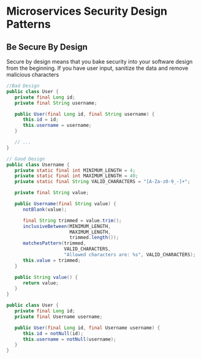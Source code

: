 #  Microservices Security Design Patterns

## Be Secure By Design 
Secure by design means that you bake security into your software design from the beginning. If you have user input, sanitize the data and remove malicious characters
```java
//Bad Design
public class User {
   private final Long id;
   private final String username;

   public User(final Long id, final String username) {
      this.id = id;
      this.username = username;
   }

   // ...
}
```
``` java
// Good Design
public class Username {
   private static final int MINIMUM_LENGTH = 4;
   private static final int MAXIMUM_LENGTH = 40;
   private static final String VALID_CHARACTERS = "[A-Za-z0-9_-]+";

   private final String value;

   public Username(final String value) {
      notBlank(value);

      final String trimmed = value.trim();
      inclusiveBetween(MINIMUM_LENGTH,
                       MAXIMUM_LENGTH,
                       trimmed.length());
      matchesPattern(trimmed,
                     VALID_CHARACTERS,
                     "Allowed characters are: %s", VALID_CHARACTERS);
      this.value = trimmed;
   }

   public String value() {
      return value;
   }
}

public class User {
   private final Long id;
   private final Username username;

   public User(final Long id, final Username username) {
      this.id = notNull(id);
      this.username = notNull(username);
   }
}
```



<!--stackedit_data:
eyJoaXN0b3J5IjpbLTE3OTk3NDM2MjcsNzcyNDM4MTM0XX0=
-->